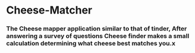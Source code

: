 # Cheese-Matcher

### The Cheese mapper application similar to that of tinder, After answering a survey of questions Cheese finder makes a small calculation determining what cheese best matches you.x